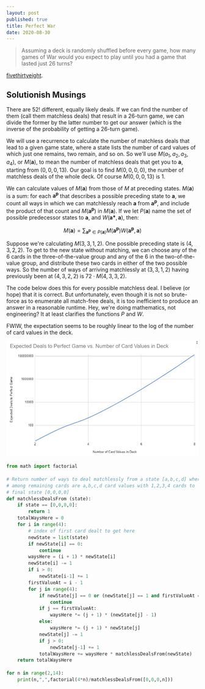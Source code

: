 ```yaml
---
layout: post
published: true
title: Perfect War
date: 2020-08-30
---
```


>Assuming a deck is randomly shuffled before every game, how many games of War would you expect to play until you had a game that lasted just 26 turns?

[fivethirtyeight](https://fivethirtyeight.com/features/are-you-a-pinball-wizard/).

<!--more-->

## Solutionish Musings

There are $52!$ different, equally likely deals. If we can find the number of them (call them matchless deals) that result in a $26$-turn game, we can divide the former by the latter number to get our answer (which is the inverse of the probability of getting a $26$-turn game).

We will use a recurrence to calculate the number of matchless deals that lead to a given game state, where a state lists the number of card values of which just one remains, two remain, and so on. So we'll use $M(a_1,a_2,a_3,a_4)$, or $M(\mathbf{a})$, to mean the number of matchless deals that get you to $\mathbf{a}$, starting from $(0,0,0,13)$. Our goal is to find $M(0,0,0,0)$, the number of matchless deals of the whole deck. Of course $M(0,0,0,13)$ is $1$.

We can calculate values of $M(\mathbf{a})$ from those of $M$ at preceding states. $M(\mathbf{a})$ is a sum: for each $\mathbf{a^p}$ that describes a possible preceding state to $\mathbf{a}$, we count all ways in which we can matchlessly reach $\mathbf{a}$ from $\mathbf{a^p}$, and include the product of that count and $M(\mathbf{a^p})$ in $M(\mathbf{a})$. If we let $P(\mathbf{a})$ name the set of possible predecessor states to $\mathbf{a}$, and $W(\mathbf{a*},\mathbf{a})$, then:

$$M(\mathbf{a}) =
\sum_{\mathbf{a^p} \in P(\mathbf{a})} 
M(\mathbf{a^p}) W(\mathbf{a^p},\mathbf{a})$$

Suppose we're calculating $M(3,3,1,2)$. One possible preceding state is $(4,3,2,2)$. To get to the new state without matching, we can choose any of the $6$ cards in the three-of-the-value group and any of the $6$ in the two-of-the-value group, and distribute these two cards in either of the two possible ways. So the number of ways of arriving matchlessly at $(3,3,1,2)$ having previously been at $(4,3,2,2)$ is $72 \cdot M(4,3,3,2)$.

The code below does this for every possible matchless deal. I believe (or hope) that it is correct. But unfortunately, even though it is not so brute-force as to enumerate all match-free deals, it is too inefficient to produce an answer in a reasonable runtime. Hey, we're doing mathematics, not engineering? It at least clarifies the functions $P$ and $W$.

FWIW, the expectation seems to be roughly linear to the log of the number of card values in the deck.

![straightish-line plot with log y-axis](/img/PerfectWar.jpg)

```python
from math import factorial

# Return number of ways to deal matchlessly from a state [a,b,c,d] where
# among remaining cards are a,b,c,d card values with 1,2,3,4 cards to
# final state [0,0,0,0]
def matchlessDealsFrom (state):
	if state == [0,0,0,0]:
		return 1
	totalWaysHere = 0
	for i in range(4):
		# index of first card dealt to get here
		newState = list(state)
		if newState[i] == 0:
			continue
		waysHere = (i + 1) * newState[i]
		newState[i] -= 1
		if i > 0:
			newState[i-1] += 1
		firstValueAt = i - 1
		for j in range(4):
			if newState[j] == 0 or (newState[j] == 1 and firstValueAt == j):
				continue
			if j == firstValueAt:
				waysHere *= (j + 1) * (newState[j] - 1)
			else:
				waysHere *= (j + 1) * newState[j]
			newState[j] -= 1
			if j > 0:
				newState[j-1] += 1
			totalWaysHere += waysHere * matchlessDealsFrom(newState)
	return totalWaysHere

for n in range(2,14):
	print(n,",",factorial(4*n)/matchlessDealsFrom([0,0,0,n]))
```

<br>
